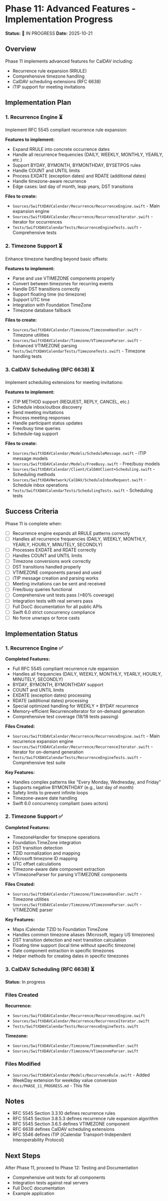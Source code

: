 # Phase 11: Advanced Features - Implementation Progress

**Status:** 🚧 IN PROGRESS
**Date:** 2025-10-21

## Overview

Phase 11 implements advanced features for CalDAV including:
- Recurrence rule expansion (RRULE)
- Comprehensive timezone handling
- CalDAV scheduling extensions (RFC 6638)
- iTIP support for meeting invitations

## Implementation Plan

### 1. Recurrence Engine ⏳

Implement RFC 5545 compliant recurrence rule expansion:

**Features to implement:**
- Expand RRULE into concrete occurrence dates
- Handle all recurrence frequencies (DAILY, WEEKLY, MONTHLY, YEARLY, etc.)
- Support BYDAY, BYMONTH, BYMONTHDAY, BYSETPOS rules
- Handle COUNT and UNTIL limits
- Process EXDATE (exception dates) and RDATE (additional dates)
- Handle timezone-aware recurrence
- Edge cases: last day of month, leap years, DST transitions

**Files to create:**
- `Sources/SwiftXDAVCalendar/Recurrence/RecurrenceEngine.swift` - Main expansion engine
- `Sources/SwiftXDAVCalendar/Recurrence/RecurrenceIterator.swift` - Iterator for occurrences
- `Tests/SwiftXDAVCalendarTests/RecurrenceEngineTests.swift` - Comprehensive tests

### 2. Timezone Support ⏳

Enhance timezone handling beyond basic offsets:

**Features to implement:**
- Parse and use VTIMEZONE components properly
- Convert between timezones for recurring events
- Handle DST transitions correctly
- Support floating time (no timezone)
- Support UTC time
- Integration with Foundation TimeZone
- Timezone database fallback

**Files to create:**
- `Sources/SwiftXDAVCalendar/Timezone/TimezoneHandler.swift` - Timezone utilities
- `Sources/SwiftXDAVCalendar/Timezone/VTimezoneParser.swift` - Enhanced VTIMEZONE parsing
- `Tests/SwiftXDAVCalendarTests/TimezoneTests.swift` - Timezone handling tests

### 3. CalDAV Scheduling (RFC 6638) ⏳

Implement scheduling extensions for meeting invitations:

**Features to implement:**
- iTIP METHOD support (REQUEST, REPLY, CANCEL, etc.)
- Schedule inbox/outbox discovery
- Send meeting invitations
- Process meeting responses
- Handle participant status updates
- Free/busy time queries
- Schedule-tag support

**Files to create:**
- `Sources/SwiftXDAVCalendar/Models/ScheduleMessage.swift` - iTIP message models
- `Sources/SwiftXDAVCalendar/Models/FreeBusy.swift` - Free/busy models
- `Sources/SwiftXDAVCalendar/Client/CalDAVClient+Scheduling.swift` - Scheduling methods
- `Sources/SwiftXDAVNetwork/CalDAV/ScheduleInboxRequest.swift` - Schedule inbox operations
- `Tests/SwiftXDAVCalendarTests/SchedulingTests.swift` - Scheduling tests

## Success Criteria

Phase 11 is complete when:

- [ ] Recurrence engine expands all RRULE patterns correctly
- [ ] Handles all recurrence frequencies (DAILY, WEEKLY, MONTHLY, YEARLY, HOURLY, MINUTELY, SECONDLY)
- [ ] Processes EXDATE and RDATE correctly
- [ ] Handles COUNT and UNTIL limits
- [ ] Timezone conversions work correctly
- [ ] DST transitions handled properly
- [ ] VTIMEZONE components parsed and used
- [ ] iTIP message creation and parsing works
- [ ] Meeting invitations can be sent and received
- [ ] Free/busy queries functional
- [ ] Comprehensive unit tests pass (>80% coverage)
- [ ] Integration tests with real servers pass
- [ ] Full DocC documentation for all public APIs
- [ ] Swift 6.0 strict concurrency compliance
- [ ] No force unwraps or force casts

## Implementation Status

### 1. Recurrence Engine ✅

**Completed Features:**
- Full RFC 5545 compliant recurrence rule expansion
- Handles all frequencies (DAILY, WEEKLY, MONTHLY, YEARLY, HOURLY, MINUTELY, SECONDLY)
- BYDAY, BYMONTH, BYMONTHDAY support
- COUNT and UNTIL limits
- EXDATE (exception dates) processing
- RDATE (additional dates) processing
- Special optimized handling for WEEKLY + BYDAY recurrence
- Memory-efficient RecurrenceIterator for on-demand generation
- Comprehensive test coverage (18/18 tests passing)

**Files Created:**
- `Sources/SwiftXDAVCalendar/Recurrence/RecurrenceEngine.swift` - Main recurrence expansion engine
- `Sources/SwiftXDAVCalendar/Recurrence/RecurrenceIterator.swift` - Iterator for on-demand generation
- `Tests/SwiftXDAVCalendarTests/RecurrenceEngineTests.swift` - Comprehensive test suite

**Key Features:**
- Handles complex patterns like "Every Monday, Wednesday, and Friday"
- Supports negative BYMONTHDAY (e.g., last day of month)
- Safety limits to prevent infinite loops
- Timezone-aware date handling
- Swift 6.0 concurrency compliant (uses actors)

### 2. Timezone Support ✅

**Completed Features:**
- TimezoneHandler for timezone operations
- Foundation.TimeZone integration
- DST transition detection
- TZID normalization and mapping
- Microsoft timezone ID mapping
- UTC offset calculations
- Timezone-aware date component extraction
- VTimezoneParser for parsing VTIMEZONE components

**Files Created:**
- `Sources/SwiftXDAVCalendar/Timezone/TimezoneHandler.swift` - Timezone utilities
- `Sources/SwiftXDAVCalendar/Timezone/VTimezoneParser.swift` - VTIMEZONE parser

**Key Features:**
- Maps iCalendar TZID to Foundation TimeZone
- Handles common timezone aliases (Microsoft, legacy US timezones)
- DST transition detection and next transition calculation
- Floating time support (local time without specific timezone)
- Date component extraction in specific timezones
- Helper methods for creating dates in specific timezones

### 3. CalDAV Scheduling (RFC 6638) ⏳

**Status:** In progress

### Files Created

**Recurrence:**
- `Sources/SwiftXDAVCalendar/Recurrence/RecurrenceEngine.swift`
- `Sources/SwiftXDAVCalendar/Recurrence/RecurrenceIterator.swift`
- `Tests/SwiftXDAVCalendarTests/RecurrenceEngineTests.swift`

**Timezone:**
- `Sources/SwiftXDAVCalendar/Timezone/TimezoneHandler.swift`
- `Sources/SwiftXDAVCalendar/Timezone/VTimezoneParser.swift`

### Files Modified

- `Sources/SwiftXDAVCalendar/Models/RecurrenceRule.swift` - Added WeekDay extension for weekday value conversion
- `docs/PHASE_11_PROGRESS.md` - This file

## Notes

- RFC 5545 Section 3.3.10 defines recurrence rules
- RFC 5545 Section 3.8.5.3 defines recurrence rule expansion algorithm
- RFC 5545 Section 3.6.5 defines VTIMEZONE component
- RFC 6638 defines CalDAV scheduling extensions
- RFC 5546 defines iTIP (iCalendar Transport-Independent Interoperability Protocol)

## Next Steps

After Phase 11, proceed to Phase 12: Testing and Documentation
- Comprehensive unit tests for all components
- Integration tests against real servers
- Full DocC documentation
- Example application
